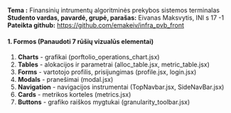 **Tema :** Finansinių intrumentų algoritminės prekybos sistemos terminalas <br>
**Studento vardas, pavardė, grupė, parašas:** Eivanas Maksvytis, INI s 17 -1<br>
**Pateikta github:** https://github.com/emakeiv/infra_pvb_front

#### 1. Formos (Panaudoti 7 rūšių vizualūs elementai)
  1) **Charts** -  grafikai (porftolio_operations_chart.jsx)
  2) **Tables** - alokacijos ir parametrai (alloc_table.jsx, metric_table.jsx)
  3) **Forms** - vartotojo profilis, prisijungimas (profile.jsx, login.jsx)
  4) **Modals** - pranešimai (modal.jsx)
  5) **Navigation** - navigacijos instrumentai (TopNavbar.jsx, SideNavBar.jsx)
  6) **Cards** - metrikos korteles (metrics.jsx)
  7) **Buttons** - grafiko raiškos mygtukai (granularity_toolbar.jsx)
